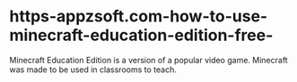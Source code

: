# https-appzsoft.com-how-to-use-minecraft-education-edition-free-
Minecraft Education Edition is a version of a popular video game. Minecraft was made to be used in classrooms to teach.

